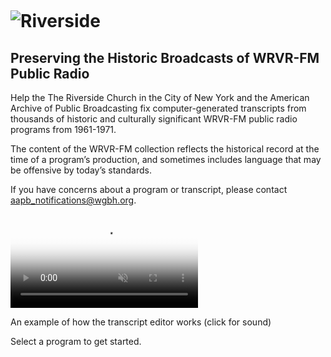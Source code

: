<div class="banner">

  <div style="height: 1em; min-height: 1em;"></div>

  <div class="container" role="banner">
    <h1><img class="logo-lg" src="/riverside/assets/img/riverside-bar.png" alt="Riverside" title="Riverside Transcript Editor" /></h1>
    <h2>Preserving the Historic Broadcasts of WRVR-FM Public Radio</h2>
  </div>
</div>
<div class="container" role="contentinfo">
  <p>
    Help the The Riverside Church in the City of New York and the American Archive of Public Broadcasting fix computer-generated transcripts from thousands of historic and culturally significant WRVR-FM public radio programs from 1961-1971.
  </p>
  <p class="content-warning">
    The content of the WRVR-FM collection reflects the historical record at the time of a program’s production, and sometimes includes language that may be offensive by today’s standards.
  </p>
  <p class="content-warning">
  If you have concerns about a program or transcript, please contact <a href="mailto:aapb_notifications@wgbh.org">aapb_notifications@wgbh.org</a>.
  </p>

  <video src="https://s3.amazonaws.com/transcript-editor/assets/twl_sample.mp4" preload="auto" class="toggle-sound sample-video" autoplay loop muted poster="https://s3.amazonaws.com/transcript-editor/assets/twl_sample.png"></video>
  <p class="caption">An example of how the transcript editor works (click for sound)</p>

  <p>Select a program to get started.</p>
</div>
